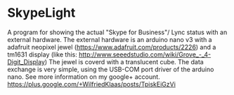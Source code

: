 # SkypeLight
A program for showing the actual "Skype for Business"/ Lync status with an external hardware.
The external hardware is an arduino nano v3 with a adafruit neopixel jewel (https://www.adafruit.com/products/2226) and a tm1631 display 
(like this: http://www.seeedstudio.com/wiki/Grove_-_4-Digit_Display)
The jewel is coverd with a translucent cube.
The data exchange is very simple, using the USB-COM port driver of the arduino nano. 
See more information on my google+ account.
https://plus.google.com/+WilfriedKlaas/posts/TpiskEiGzVi
